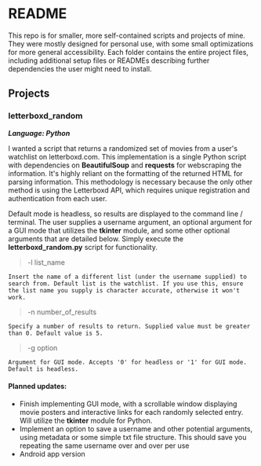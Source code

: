 # README 

This repo is for smaller, more self-contained scripts and projects of mine. They were mostly designed for personal use, with some small optimizations for more general accessibility. Each folder contains the entire project files, including additional setup files or READMEs describing further dependencies the user might need to install. 

## Projects

### letterboxd_random
***Language: Python***

I wanted a script that returns a randomized set of movies from a user's watchlist on letterboxd.com. This implementation is a single Python script with dependencies on **BeautifulSoup** and **requests** for webscraping the information. It's highly reliant on the formatting of the returned HTML for parsing information. This methodology is necessary because the only other method is using the Letterboxd API, which requires unique registration and authentication from each user. 

Default mode is headless, so results are displayed to the command line / terminal. The user supplies a username argument, an optional argument for a GUI mode that utilizes the **tkinter** module, and some other optional arguments that are detailed below. Simply execute the **letterboxd_random.py** script for functionality. 

> -l list_name  

	Insert the name of a different list (under the username supplied) to search from. Default list is the watchlist. If you use this, ensure the list name you supply is character accurate, otherwise it won't work.

> -n  number_of_results

	Specify a number of results to return. Supplied value must be greater than 0. Default value is 5.

> -g option 

	Argument for GUI mode. Accepts '0' for headless or '1' for GUI mode. Default is headless.

#### Planned updates:
- Finish implementing GUI mode, with a scrollable window displaying movie posters and interactive links for each randomly selected entry. Will utilize the **tkinter** module for Python.
- Implement an option to save a username and other potential arguments, using metadata or some simple txt file structure. This should save you repeating the same username over and over per use
- Android app version